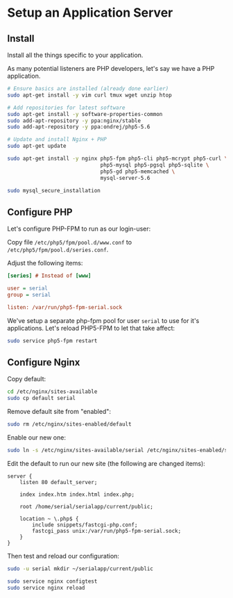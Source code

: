 # Setup an Application Server

## Install

Install all the things specific to your application.

As many potential listeners are PHP developers, let's say we have a PHP application.

```bash
# Ensure basics are installed (already done earlier)
sudo apt-get install -y vim curl tmux wget unzip htop

# Add repositories for latest software
sudo apt-get install -y software-properties-common
sudo add-apt-repository -y ppa:nginx/stable
sudo add-apt-repository -y ppa:ondrej/php5-5.6

# Update and install Nginx + PHP
sudo apt-get update

sudo apt-get install -y nginx php5-fpm php5-cli php5-mcrypt php5-curl \
                              php5-mysql php5-pgsql php5-sqlite \
                              php5-gd php5-memcached \
                              mysql-server-5.6

sudo mysql_secure_installation
```

## Configure PHP

Let's configure PHP-FPM to run as our login-user:

Copy file `/etc/php5/fpm/pool.d/www.conf` to `/etc/php5/fpm/pool.d/series.conf`.

Adjust the following items:

```ini
[series] # Instead of [www]

user = serial
group = serial

listen: /var/run/php5-fpm-serial.sock
```

We've setup a separate php-fpm pool for user `serial` to use for it's applications. Let's reload PHP5-FPM to let that take affect:

```bash
sudo service php5-fpm restart
```

## Configure Nginx

Copy default:

```bash
cd /etc/nginx/sites-available
sudo cp default serial
```

Remove default site from "enabled":

```bash
sudo rm /etc/nginx/sites-enabled/default
```

Enable our new one:

```bash
sudo ln -s /etc/nginx/sites-available/serial /etc/nginx/sites-enabled/serial
```

Edit the default to run our new site (the following are changed items):

```nginx
server {
    listen 80 default_server;

    index index.htm index.html index.php;

    root /home/serial/serialapp/current/public;

    location ~ \.php$ {
        include snippets/fastcgi-php.conf;
        fastcgi_pass unix:/var/run/php5-fpm-serial.sock;
    }
}
```

Then test and reload our configuration:

```bash
sudo -u serial mkdir ~/serialapp/current/public

sudo service nginx configtest
sudo service nginx reload
```




